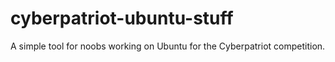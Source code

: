 # cyberpatriot-ubuntu-stuff
A simple tool for noobs working on Ubuntu for the Cyberpatriot competition.
